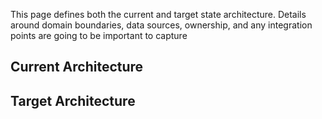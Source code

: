 This page defines both the current and target state architecture. Details around domain boundaries, data sources, ownership, and any integration points are going to be important to capture

## Current Architecture


## Target Architecture
